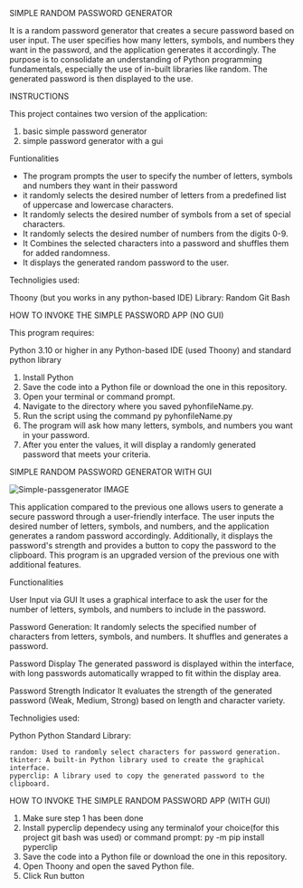 SIMPLE RANDOM PASSWORD  GENERATOR 

It is a random password generator that creates a secure password based on user input.
The user specifies how many letters, symbols, and numbers they want in the password, and the application generates it accordingly. 
The purpose is to consolidate an understanding of Python programming fundamentals, especially the use of in-built libraries like random. 
The generated password is then displayed to the use.

INSTRUCTIONS

This project containes two version of the application: 
1. basic simple password generator 
2. simple password generator with a gui

Funtionalities

- The program prompts the user to specify the number of letters, symbols and numbers they want in their password
- it randomly selects the desired number of letters from a predefined list of uppercase and lowercase characters.
- It randomly selects the desired number of symbols from a set of special characters.
- It randomly selects the desired number of numbers from the digits 0-9.
- It Combines the selected characters into a password and shuffles them for added randomness.
- It displays the generated random password to the user.

Technoligies used:

Thoony (but you works in any python-based IDE)
Library: Random
Git Bash

HOW TO INVOKE THE SIMPLE PASSWORD APP (NO GUI)

This program requires:

Python 3.10 or higher in any Python-based IDE (used Thoony) and standard python library 

1. Install Python
2. Save the code  into a Python file or download the one in this repository.
3. Open your terminal or command prompt.
4. Navigate to the directory where you saved pyhonfileName.py.
5. Run the script using the command py pyhonfileName.py
6. The program will ask how many letters, symbols, and numbers you want in your password.
7. After you enter the values, it will display a randomly generated password that meets your criteria.


SIMPLE RANDOM PASSWORD GENERATOR WITH GUI

![Simple-passgenerator IMAGE](https://github.com/user-attachments/assets/97853682-8ccd-49a1-a85c-f4997d42f04a)

This application compared to the previous one allows users to generate a secure password through a user-friendly interface. 
The user inputs the desired number of letters, symbols, and numbers, and the application generates a random password accordingly. 
Additionally, it displays the password's strength and provides a button to copy the password to the clipboard. 
This program is an upgraded version of the previous one with additional features.

Functionalities

User Input via GUI
It uses a graphical interface to ask the user for the number of letters, symbols, and numbers to include in the password.

Password Generation:
It randomly selects the specified number of characters from letters, symbols, and numbers.
It shuffles and generates a password.

Password Display
The generated password is displayed within the interface, with long passwords automatically wrapped to fit within the display area.

Password Strength Indicator
It evaluates the strength of the generated password (Weak, Medium, Strong) based on length and character variety.

Technoligies used:

Python 
Python Standard Library:

    random: Used to randomly select characters for password generation.
    tkinter: A built-in Python library used to create the graphical interface.
    pyperclip: A library used to copy the generated password to the clipboard.
	
HOW TO INVOKE THE SIMPLE RANDOM PASSWORD APP (WITH GUI)

1. Make sure step 1 has been done
2. Install pyperclip dependecy using any terminalof your choice(for this project git bash was used) or command prompt:
   py -m pip install pyperclip
3. Save the code into a Python file or download the one in this repository.
4. Open Thoony and open the saved Python file.
5. Click Run button

